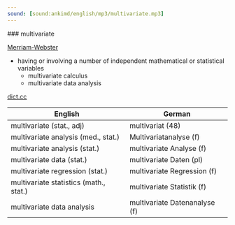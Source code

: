 ```yaml
---
sound: [sound:ankimd/english/mp3/multivariate.mp3]
---
```


\### multivariate

[Merriam-Webster](https://www.merriam-webster.com/dictionary/multivariate)

- having or involving a number of independent mathematical or statistical variables
    - multivariate calculus
    - multivariate data analysis

[dict.cc](https://www.dict.cc/multivariate)

| English        | German       |
| -------------- | ------------ |
| multivariate (stat., adj) | multivariat (48) |
| multivariate analysis (med., stat.) | Multivariatanalyse (f) |
| multivariate analysis (stat.) | multivariate Analyse (f) |
| multivariate data (stat.) | multivariate Daten (pl) |
| multivariate regression (stat.) | multivariate Regression (f) |
| multivariate statistics (math., stat.) | multivariate Statistik (f) |
| multivariate data analysis | multivariate Datenanalyse (f) |
